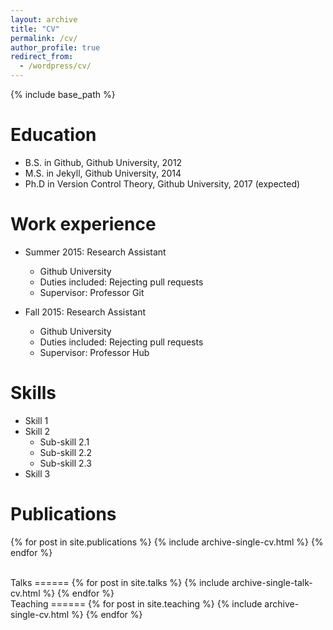 ```yaml
---
layout: archive
title: "CV"
permalink: /cv/
author_profile: true
redirect_from:
  - /wordpress/cv/
---
```


{% include base_path %}

Education
======
* B.S. in Github, Github University, 2012
* M.S. in Jekyll, Github University, 2014
* Ph.D in Version Control Theory, Github University, 2017 (expected)

Work experience
======
* Summer 2015: Research Assistant
  * Github University
  * Duties included: Rejecting pull requests
  * Supervisor: Professor Git

* Fall 2015: Research Assistant
  * Github University
  * Duties included: Rejecting pull requests
  * Supervisor: Professor Hub

Skills
======
* Skill 1
* Skill 2
  * Sub-skill 2.1
  * Sub-skill 2.2
  * Sub-skill 2.3
* Skill 3

Publications
======
  {% for post in site.publications %}
    {% include archive-single-cv.html %}
  {% endfor %}
 
<br/>
Talks
======
  {% for post in site.talks %}
    {% include archive-single-talk-cv.html %}
  {% endfor %}
   
<br/>
Teaching
======
  {% for post in site.teaching %}
    {% include archive-single-cv.html %}
  {% endfor %}
